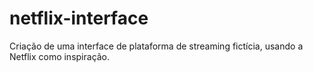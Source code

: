 # netflix-interface
Criação de uma interface de plataforma de streaming fictícia, usando a Netflix como inspiração.
